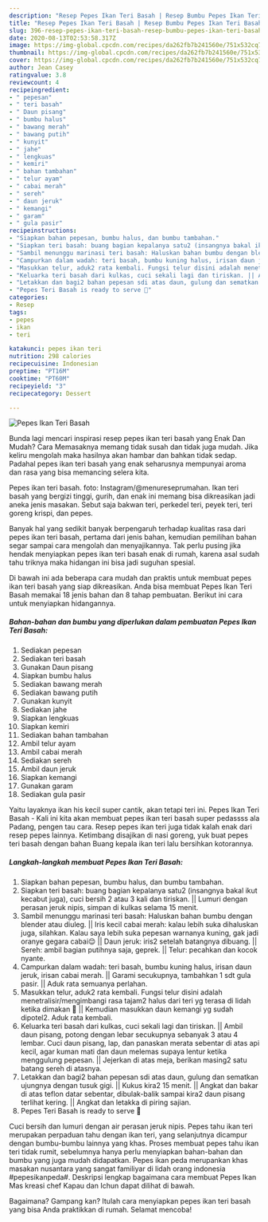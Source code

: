 ```yaml
---
description: "Resep Pepes Ikan Teri Basah | Resep Bumbu Pepes Ikan Teri Basah Yang Menggugah Selera"
title: "Resep Pepes Ikan Teri Basah | Resep Bumbu Pepes Ikan Teri Basah Yang Menggugah Selera"
slug: 396-resep-pepes-ikan-teri-basah-resep-bumbu-pepes-ikan-teri-basah-yang-menggugah-selera
date: 2020-08-13T02:53:58.317Z
image: https://img-global.cpcdn.com/recipes/da262fb7b241560e/751x532cq70/pepes-ikan-teri-basah-foto-resep-utama.jpg
thumbnail: https://img-global.cpcdn.com/recipes/da262fb7b241560e/751x532cq70/pepes-ikan-teri-basah-foto-resep-utama.jpg
cover: https://img-global.cpcdn.com/recipes/da262fb7b241560e/751x532cq70/pepes-ikan-teri-basah-foto-resep-utama.jpg
author: Jean Casey
ratingvalue: 3.8
reviewcount: 4
recipeingredient:
- " pepesan"
- " teri basah"
- " Daun pisang"
- " bumbu halus"
- " bawang merah"
- " bawang putih"
- " kunyit"
- " jahe"
- " lengkuas"
- " kemiri"
- " bahan tambahan"
- " telur ayam"
- " cabai merah"
- " sereh"
- " daun jeruk"
- " kemangi"
- " garam"
- " gula pasir"
recipeinstructions:
- "Siapkan bahan pepesan, bumbu halus, dan bumbu tambahan."
- "Siapkan teri basah: buang bagian kepalanya satu2 (insangnya bakal ikut kecabut juga), cuci bersih 2 atau 3 kali dan tiriskan. || Lumuri dengan perasan jeruk nipis, simpan di kulkas selama 15 menit."
- "Sambil menunggu marinasi teri basah: Haluskan bahan bumbu dengan blender atau diuleg. || Iris kecil cabai merah: kalau lebih suka dihaluskan juga, silahkan. Kalau saya lebih suka pepesan warnanya kuning, gak jadi oranye gegara cabai😌 || Daun jeruk: iris2 setelah batangnya dibuang. || Sereh: ambil bagian putihnya saja, geprek. || Telur: pecahkan dan kocok nyante."
- "Campurkan dalam wadah: teri basah, bumbu kuning halus, irisan daun jeruk, irisan cabai merah. || Garami secukupnya, tambahkan 1 sdt gula pasir. || Aduk rata semuanya perlahan."
- "Masukkan telur, aduk2 rata kembali. Fungsi telur disini adalah menetralisir/mengimbangi rasa tajam2 halus dari teri yg terasa di lidah ketika dimakan 🙂 || Kemudian masukkan daun kemangi yg sudah dipotel2. Aduk rata kembali."
- "Keluarka teri basah dari kulkas, cuci sekali lagi dan tiriskan. || Ambil daun pisang, potong dengan lebar secukupnya sebanyak 3 atau 4 lembar. Cuci daun pisang, lap, dan panaskan merata sebentar di atas api kecil, agar kuman mati dan daun melemas supaya lentur ketika menggulung pepesan. || Jejerkan di atas meja, berikan masing2 satu batang sereh di atasnya."
- "Letakkan dan bagi2 bahan pepesan sdi atas daun, gulung dan sematkan ujungnya dengan tusuk gigi. || Kukus kira2 15 menit. || Angkat dan bakar di atas teflon datar sebentar, dibulak-balik sampai kira2 daun pisang terlihat kering. || Angkat dan letakka di piring sajian."
- "Pepes Teri Basah is ready to serve 🙂"
categories:
- Resep
tags:
- pepes
- ikan
- teri

katakunci: pepes ikan teri 
nutrition: 298 calories
recipecuisine: Indonesian
preptime: "PT16M"
cooktime: "PT60M"
recipeyield: "3"
recipecategory: Dessert

---
```



![Pepes Ikan Teri Basah](https://img-global.cpcdn.com/recipes/da262fb7b241560e/751x532cq70/pepes-ikan-teri-basah-foto-resep-utama.jpg)

Bunda lagi mencari inspirasi resep pepes ikan teri basah yang Enak Dan Mudah? Cara Memasaknya memang tidak susah dan tidak juga mudah. Jika keliru mengolah maka hasilnya akan hambar dan bahkan tidak sedap. Padahal pepes ikan teri basah yang enak seharusnya mempunyai aroma dan rasa yang bisa memancing selera kita.

Pepes ikan teri basah. foto: Instagram/@menureseprumahan. Ikan teri basah yang bergizi tinggi, gurih, dan enak ini memang bisa dikreasikan jadi aneka jenis masakan. Sebut saja bakwan teri, perkedel teri, peyek teri, teri goreng krispi, dan pepes.

Banyak hal yang sedikit banyak berpengaruh terhadap kualitas rasa dari pepes ikan teri basah, pertama dari jenis bahan, kemudian pemilihan bahan segar sampai cara mengolah dan menyajikannya. Tak perlu pusing jika hendak menyiapkan pepes ikan teri basah enak di rumah, karena asal sudah tahu triknya maka hidangan ini bisa jadi suguhan spesial.


Di bawah ini ada beberapa cara mudah dan praktis untuk membuat pepes ikan teri basah yang siap dikreasikan. Anda bisa membuat Pepes Ikan Teri Basah memakai 18 jenis bahan dan 8 tahap pembuatan. Berikut ini cara untuk menyiapkan hidangannya.

<!--inarticleads1-->

##### Bahan-bahan dan bumbu yang diperlukan dalam pembuatan Pepes Ikan Teri Basah:

1. Sediakan  pepesan
1. Sediakan  teri basah
1. Gunakan  Daun pisang
1. Siapkan  bumbu halus
1. Sediakan  bawang merah
1. Sediakan  bawang putih
1. Gunakan  kunyit
1. Sediakan  jahe
1. Siapkan  lengkuas
1. Siapkan  kemiri
1. Sediakan  bahan tambahan
1. Ambil  telur ayam
1. Ambil  cabai merah
1. Sediakan  sereh
1. Ambil  daun jeruk
1. Siapkan  kemangi
1. Gunakan  garam
1. Sediakan  gula pasir


Yaitu layaknya ikan his kecil super cantik, akan tetapi teri ini. Pepes Ikan Teri Basah - Kali ini kita akan membuat pepes ikan teri basah super pedassss ala Padang, pengen tau cara. Resep pepes ikan teri juga tidak kalah enak dari resep pepes lainnya. Ketimbang disajikan di nasi goreng, yuk buat pepes teri basah dengan bahan Buang kepala ikan teri lalu bersihkan kotorannya. 

<!--inarticleads2-->

##### Langkah-langkah membuat Pepes Ikan Teri Basah:

1. Siapkan bahan pepesan, bumbu halus, dan bumbu tambahan.
1. Siapkan teri basah: buang bagian kepalanya satu2 (insangnya bakal ikut kecabut juga), cuci bersih 2 atau 3 kali dan tiriskan. || Lumuri dengan perasan jeruk nipis, simpan di kulkas selama 15 menit.
1. Sambil menunggu marinasi teri basah: Haluskan bahan bumbu dengan blender atau diuleg. || Iris kecil cabai merah: kalau lebih suka dihaluskan juga, silahkan. Kalau saya lebih suka pepesan warnanya kuning, gak jadi oranye gegara cabai😌 || Daun jeruk: iris2 setelah batangnya dibuang. || Sereh: ambil bagian putihnya saja, geprek. || Telur: pecahkan dan kocok nyante.
1. Campurkan dalam wadah: teri basah, bumbu kuning halus, irisan daun jeruk, irisan cabai merah. || Garami secukupnya, tambahkan 1 sdt gula pasir. || Aduk rata semuanya perlahan.
1. Masukkan telur, aduk2 rata kembali. Fungsi telur disini adalah menetralisir/mengimbangi rasa tajam2 halus dari teri yg terasa di lidah ketika dimakan 🙂 || Kemudian masukkan daun kemangi yg sudah dipotel2. Aduk rata kembali.
1. Keluarka teri basah dari kulkas, cuci sekali lagi dan tiriskan. || Ambil daun pisang, potong dengan lebar secukupnya sebanyak 3 atau 4 lembar. Cuci daun pisang, lap, dan panaskan merata sebentar di atas api kecil, agar kuman mati dan daun melemas supaya lentur ketika menggulung pepesan. || Jejerkan di atas meja, berikan masing2 satu batang sereh di atasnya.
1. Letakkan dan bagi2 bahan pepesan sdi atas daun, gulung dan sematkan ujungnya dengan tusuk gigi. || Kukus kira2 15 menit. || Angkat dan bakar di atas teflon datar sebentar, dibulak-balik sampai kira2 daun pisang terlihat kering. || Angkat dan letakka di piring sajian.
1. Pepes Teri Basah is ready to serve 🙂


Cuci bersih dan lumuri dengan air perasan jeruk nipis. Pepes tahu ikan teri merupakan perpaduan tahu dengan ikan teri, yang selanjutnya dicampur dengan bumbu-bumbu lainnya yang khas. Proses membuat pepes tahu ikan teri tidak rumit, sebelumnya hanya perlu menyiapkan bahan-bahan dan bumbu yang juga mudah didapatkan. Pepes ikan peda merupankan khas masakan nusantara yang sangat familiyar di lidah orang indonesia #pepesikanpeda#. Deskripsi lengkap bagaimana cara membuat Pepes Ikan Mas kreasi chef Kapau dan Ichun dapat dilihat di bawah. 

Bagaimana? Gampang kan? Itulah cara menyiapkan pepes ikan teri basah yang bisa Anda praktikkan di rumah. Selamat mencoba!
